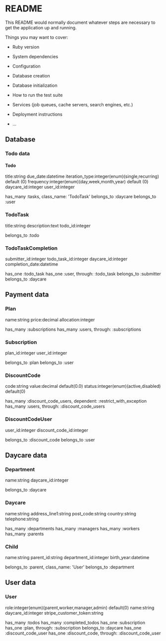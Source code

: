 # README

This README would normally document whatever steps are necessary to get the
application up and running.

Things you may want to cover:

*   Ruby version

*   System dependencies

*   Configuration

*   Database creation

*   Database initialization

*   How to run the test suite

*   Services (job queues, cache servers, search engines, etc.)

*   Deployment instructions

*   ...


## Database

### Todo data

#### Todo
title:string 
due_date:datetime
iteration_type:integer(enum)(single,recurring) default (0)
frequency:integer(enum)(day,week,month,year) default (0) 
daycare_id:integer
user_id:integer

has_many :tasks, class_name: 'TodoTask' 
belongs_to :daycare 
belongs_to :user

### TodoTask
title:string 
description:text 
todo_id:integer

belongs_to :todo

### TodoTaskCompletion
submitter_id:integer 
todo_task_id:integer 
daycare_id:integer
completion_date:datetime

has_one :todo_task 
has_one :user, through: :todo_task 
belongs_to :submitter
belongs_to :daycare

## Payment data

### Plan
name:string 
price:decimal 
allocation:integer

has_many :subscriptions 
has_many :users, through: :subscriptions

### Subscription
plan_id:integer 
user_id:integer

belongs_to :plan 
belongs_to :user

### DiscountCode
code:string 
value:decimal default(0.0)
status:integer(enum)(active,disabled) default(0)

has_many :discount_code_users, dependent: :restrict_with_exception 
has_many :users, through: :discount_code_users

### DiscountCodeUser
user_id:integer 
discount_code_id:integer

belongs_to :discount_code 
belongs_to :user

## Daycare data

### Department
name:string 
daycare_id:integer

belongs_to :daycare

### Daycare
name:string 
address_line1:string 
post_code:string 
country:string
telephone:string

has_many :departments 
has_many :managers 
has_many :workers 
has_many :parents

### Child
name:string 
parent_id:string 
department_id:integer 
birth_year:datetime

belongs_to :parent, class_name: 'User' 
belongs_to :department

## User data

### User
role:integer(enum)(parent,worker,manager,admin) default(0) 
name:string
daycare_id:integer 
stripe_customer_token:string

has_many :todos 
has_many :completed_todos 
has_one :subscription 
has_one :plan, through: :subscription 
belongs_to :daycare 
has_one :discount_code_user 
has_one :discount_code, through: :discount_code_user